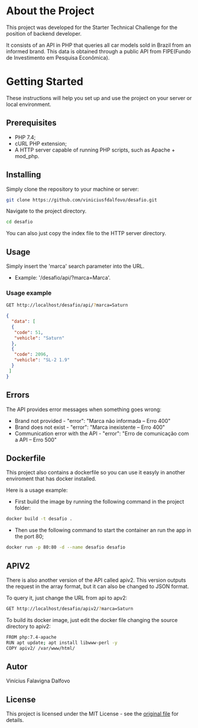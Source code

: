 # About the Project

This project was developed for the Starter Technical Challenge for the position of backend developer.

It consists of an API in PHP that queries all car models sold in Brazil from an informed brand. This data is obtained through a public API from FIPE(Fundo de Investimento em Pesquisa Econômica).

# Getting Started

These instructions will help you set up and use the project on your server or local environment.

## Prerequisites
 * PHP 7.4;
 * cURL PHP extension;
 * A HTTP server capable of running PHP scripts, such as Apache + mod_php.

## Installing

Simply clone the repository to your machine or server:
~~~bash
git clone https://github.com/viniciusfdalfovo/desafio.git
~~~
Navigate to the project directory.
~~~bash
cd desafio
~~~
You can also just copy the index file to the HTTP server directory.

## Usage

Simply insert the 'marca' search parameter into the URL.

 * Example: '/desafio/api/?marca=Marca'.

### Usage example

~~~bash
GET http://localhost/desafio/api/?marca=Saturn
~~~
~~~json
{
  "data": [
  {
   "code": 51,
   "vehicle": "Saturn"
  },
  {
   "code": 2096,
   "vehicle": "SL-2 1.9"
  }
 ]
}
~~~

## Errors

The API provides error messages when something goes wrong:

* Brand not provided - "error": "Marca não informada – Erro 400" 
* Brand does not exist - "error": "Marca inexistente – Erro 400" 
* Communication error with the API - "error": "Erro de comunicação com a API – Erro 500"

## Dockerfile

This project also contains a dockerfile so you can use it easyly in another enviroment that has docker installed.

Here is a usage example:
* First build the image by running the following command in the project folder:
~~~~bash
docker build -t desafio .
~~~~
* Then use the following command to start the container an run the app in the port 80;
~~~~bash
docker run -p 80:80 -d --name desafio desafio
~~~~

## APIV2

There is also another version of the API called apiv2. This version outputs the request in the array format, but it can also be changed to JSON format.

To query it, just change the URL from api to apv2:
~~~bash
GET http://localhost/desafio/apiv2/?marca=Saturn
~~~

To build its docker image, just edit the docker file changing the source directory to apiv2:
~~~bash
FROM php:7.4-apache
RUN apt update; apt install libwww-perl -y
COPY apiv2/ /var/www/html/
~~~

## Autor

Vinícius Falavigna Dalfovo

## License

This project is licensed under the MIT License - see the [original file](https://github.com/viniciusfdalfovo/fipe-api/blob/main/LICENSE) for details.
